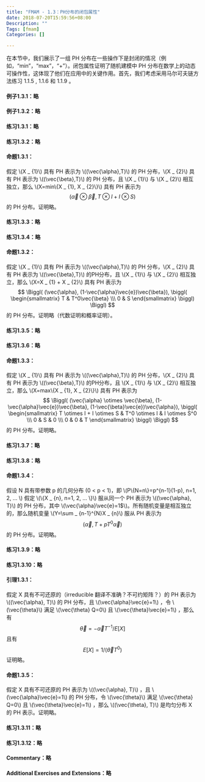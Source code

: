```yaml
---
title: "FMAM - 1.3：PH分布的闭包属性"
date: 2018-07-20T15:59:56+08:00
Description: ""
Tags: [fmam]
Categories: []

---
```


在本节中，我们展示了一组 PH 分布在一些操作下是封闭的情况（例如，“min”，“max”，“+”）。闭包属性证明了随机建模中 PH 分布在数学上的动态可操作性，这体现了他们在应用中的关键作用。首先，我们考虑采用马尔可夫链方法练习 1.1.5 , 1.1.6 和 1.1.9 。

#### 例子1.3.1：略

#### 例子1.3.2：略

#### 练习1.3.1：略

#### 练习1.3.2：略

#### 命题1.3.1：
假定 \\(X _ {1}\\) 具有 PH 表示为 \\((\vec{\alpha},T)\\) 的 PH 分布，\\(X _ {2}\\) 具有 PH 表示为 \\((\vec{\beta},T)\\) 的 PH 分布，且 \\(X _ {1}\\) 与 \\(X _ {2}\\) 相互独立，那么 \\(X=min\\{X _ {1}, X _ {2}\\}\\) 具有 PH 表示为 $$(\vec{\alpha} \otimes \vec{\beta}, T \otimes I + I \otimes S) \tag{1.38}$$ 的 PH 分布。证明略。

#### 练习1.3.3：略

#### 练习1.3.4：略

#### 命题1.3.2：
假定 \\(X _ {1}\\) 具有 PH 表示为 \\((\vec{\alpha},T)\\) 的 PH 分布，\\(X _ {2}\\) 具有 PH 表示为 \\((\vec{\beta},T)\\) 的PH分布，且 \\(X _ {1}\\) 与 \\(X _ {2}\\) 相互独立，那么 \\(X=X _ {1} + X _ {2}\\) 具有 PH 表示为 
$$
\Biggl(
(\vec{\alpha}, (1-\vec{\alpha}\vec{e})\vec{\beta}), \biggl(
\begin{smallmatrix} T & T^0\vec{\beta} \\\ 
0 & S 
\end{smallmatrix} 
\biggl) 
\Biggl)
$$
的 PH 分布。证明略（代数证明和概率证明）。

#### 练习1.3.5：略

#### 练习1.3.6：略

#### 命题1.3.3：
假定 \\(X _ {1}\\) 具有 PH 表示为 \\((\vec{\alpha},T)\\) 的 PH 分布，\\(X _ {2}\\) 具有 PH 表示为 \\((\vec{\beta},T)\\) 的PH分布，且 \\(X _ {1}\\) 与 \\(X _ {2}\\) 相互独立，那么 \\(X=max\\{X _ {1}, X _ {2}\\}\\) 具有 PH 表示为 
$$
\Biggl(
(\vec{\alpha} \otimes \vec{\beta}, (1-\vec{\alpha}\vec{e})\vec{\beta}, (1-\vec{\beta}\vec{e})\vec{\alpha}), 
\biggl(
\begin{smallmatrix} T \otimes I + I \otimes S & T^0 \otimes I & I \otimes S^0 \\\ 0 & S & 0 \\\ 0 & 0 & T \end{smallmatrix} 
\biggl) 
\Biggl)
$$
的 PH 分布。证明略。

#### 练习1.3.7：略

#### 练习1.3.8：略

#### 命题1.3.4：
假设 N 具有带参数 p 的几何分布 (0 < p < 1)，即 \\(P\\{N=n\\}=p^{n-1}(1-p), n=1, 2, ... \\) 假定 \\(\\{X _ {n}, n=1, 2, ... \\}\\)  服从同一个 PH 表示为 \\((\vec{\alpha}, T)\\) 的 PH 分布，其中 \\(\vec{\alpha}\vec{e}=1$\\)。所有随机变量是相互独立的，那么随机变量 \\(Y=\sum _ {n-1}^{N}X _ {n}\\) 服从 PH 表示为 $$(\vec{\alpha}, T + pT^0\vec{\alpha})$$ 的 PH 分布。证明略。

#### 练习1.3.9：略

#### 练习1.3.10：略

#### 引理1.3.1：
假定 X 具有不可还原的（irreducible 翻译不准确？不可约矩阵？）的 PH 表示为 \\((\vec{\alpha}, T)\\) 的 PH 分布，且 \\(\vec{\alpha}\vec{e}=1\\) ，令 \\(\vec{\theta}\\) 满足 \\(\vec{\theta} Q=0\\) 且 \\(\vec{\theta}\vec{e}=1\\) ，那么有 $$\vec{\theta}=-\vec{\alpha}T^{-1}/E[X]$$ 且有 $$E[X]=1/(\vec{\theta}T^0)$$ 证明略。

#### 命题1.3.5：
假定 X 具有不可还原的 PH 表示为 \\((\vec{\alpha}, T)\\) ，且 \\(\vec{\alpha}\vec{e}=1\\) 的 PH 分布，令 \\(\vec{\theta}\\) 满足 \\(\vec{\theta} Q=0\\) 且 \\(\vec{\theta}\vec{e}=1\\) ，那么 \\((\vec{\theta}, T)\\) 是均匀分布 X 的 PH 表示。证明略。

#### 练习1.3.11：略

#### 练习1.3.12：略

#### Commentary：略

#### Additional Exercises and Extensions：略

